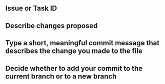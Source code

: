 ## Issue or Task ID
## Describe changes proposed
## Type a short, meaningful commit message that describes the change you made to the file
## Decide whether to add your commit to the current branch or to a new branch
